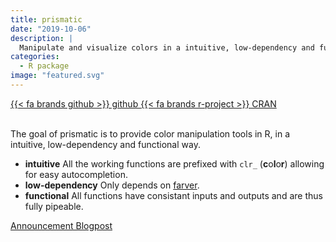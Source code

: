 ```yaml
---
title: prismatic
date: "2019-10-06"
description: |
  Manipulate and visualize colors in a intuitive, low-dependency and functional way
categories:
  - R package
image: "featured.svg"
---
```


<div class="project-buttons">
<a href="https://github.com/EmilHvitfeldt/prismatic">
  {{< fa brands github >}} github
</a>
<a href="https://CRAN.R-project.org/package=prismatic">
  {{< fa brands r-project >}} CRAN
</a>
</div>
<br>

The goal of prismatic is to provide color manipulation tools in R, in a
intuitive, low-dependency and functional way.

  - **intuitive** All the working functions are prefixed with `clr_` (**c**o**l**o**r**) allowing for easy autocompletion.
  - **low-dependency** Only depends on [farver](https://github.com/thomasp85/farver).
  - **functional** All functions have consistant inputs and outputs and are thus fully pipeable.

[Announcement Blogpost](hvitfeldt.me/blog/manipulating-colors-with-prismatic/)
